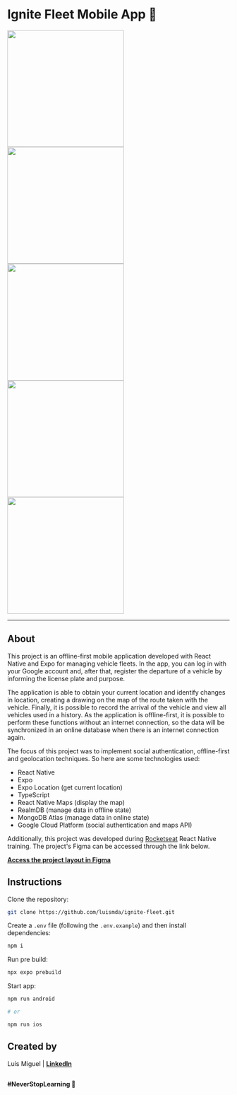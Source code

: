 # Ignite Fleet Mobile App 🚗

<img width="264" src="https://github.com/luismda/ignite-fleet/assets/88680118/fb100eb2-ffce-40cb-b2d3-a8ef64f646d0" alt="" />
<img width="264" src="https://github.com/luismda/ignite-fleet/assets/88680118/9a24506a-6b4f-4ff5-8907-84b3262a70e1" alt="" />
<img width="264" src="https://github.com/luismda/ignite-fleet/assets/88680118/9affa7a8-42c6-4800-9a03-a9746c25eee2" alt="" />
<img width="264" src="https://github.com/luismda/ignite-fleet/assets/88680118/63cd30ee-a9b0-4035-befb-af5787e4e020" alt="" />
<img width="264" src="https://github.com/luismda/ignite-fleet/assets/88680118/e1d07a4c-a325-4400-9264-0344f68a3503" alt="" />

---

## About

This project is an offline-first mobile application developed with React Native and Expo for managing vehicle fleets. In the app, you can log in with your Google account and, after that, register the departure of a vehicle by informing the license plate and purpose. 

The application is able to obtain your current location and identify changes in location, creating a drawing on the map of the route taken with the vehicle. Finally, it is possible to record the arrival of the vehicle and view all vehicles used in a history. As the application is offline-first, it is possible to perform these functions without an internet connection, so the data will be synchronized in an online database when there is an internet connection again.

The focus of this project was to implement social authentication, offline-first and geolocation techniques. So here are some technologies used:

- React Native
- Expo
- Expo Location (get current location)
- TypeScript
- React Native Maps (display the map)
- RealmDB (manage data in offline state)
- MongoDB Atlas (manage data in online state)
- Google Cloud Platform (social authentication and maps API)

Additionally, this project was developed during [Rocketseat](https://github.com/rocketseat-education) React Native training. The project's Figma can be accessed through the link below.

[**Access the project layout in Figma**](https://www.figma.com/community/file/1233747170984378974)

## Instructions

Clone the repository:

```sh
git clone https://github.com/luismda/ignite-fleet.git
```

Create a `.env` file (following the `.env.example`) and then install dependencies:

```sh
npm i
```

Run pre build:

```sh
npx expo prebuild
```

Start app:

```sh
npm run android

# or

npm run ios
```

## Created by

Luís Miguel | [**LinkedIn**](https://www.linkedin.com/in/luis-miguel-dutra-alves/)

##

**#NeverStopLearning 🚀**